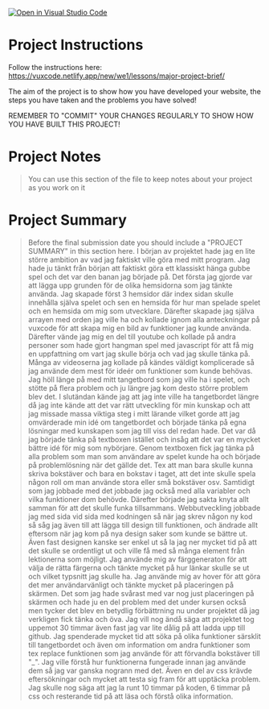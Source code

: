 [![Open in Visual Studio Code](https://classroom.github.com/assets/open-in-vscode-c66648af7eb3fe8bc4f294546bfd86ef473780cde1dea487d3c4ff354943c9ae.svg)](https://classroom.github.com/online_ide?assignment_repo_id=9000839&assignment_repo_type=AssignmentRepo)
# Project Instructions

Follow the instructions here: https://vuxcode.netlify.app/new/we1/lessons/major-project-brief/

The aim of the project is to show how you have developed your website, the steps you have taken and the problems you have solved!

REMEMBER TO "COMMIT" YOUR CHANGES REGULARLY TO SHOW HOW YOU HAVE BUILT THIS PROJECT!

# Project Notes

> You can use this section of the file to keep notes about your project as you work on it

# Project Summary

> Before the final submission date you should include a "PROJECT SUMMARY" in this section here.
I början av projektet hade jag en lite större ambition av vad jag faktiskt ville göra med mitt program. Jag hade ju tänkt från början att faktiskt göra ett klassiskt hänga gubbe spel och det var den banan jag började på. Det första jag gjorde var att lägga upp grunden för de olika hemsidorna som jag tänkte använda. Jag skapade först 3 hemsidor där index sidan skulle innehålla själva spelet och sen en hemsida för hur man spelade spelet och en hemsida om mig som utvecklare. Därefter skapade jag själva arrayen med orden jag ville ha och kollade ignom alla anteckningar på vuxcode för att skapa mig en bild av funktioner jag kunde använda. Därefter vände jag mig en del till youtube och kollade på andra personer som hade gjort hangman spel med javascript för att få mig en uppfattning om vart jag skulle börja och vad jag skulle tänka på. Många av videoserna jag kollade på kändes väldigt komplicerade så jag använde dem mest för ideér om funktioner som kunde behövas. Jag höll länge på med mitt tangetbord som jag ville ha i spelet, och stötte på flera problem och ju längre jag kom desto större problem blev det. I slutändan kände jag att jag inte ville ha tangetbordet längre då jag inte kände att det var rätt utveckling för min kunskap och att jag missade massa viktiga steg i mitt lärande vilket gorde att jag omvärderade min idé om tangetbordet och började tänka på egna lösningar med kunskapen som jag till viss del redan hade. Det var då jag började tänka på textboxen istället och insåg att det var en mycket bättre idé för mig som nybörjare. Genom textboxen fick jag tänka på alla problem som man som användare av spelet kunde ha och började på problemlösning när det gällde det. Tex att man bara skulle kunna skriva bokstäver och bara en bokstav i taget, att det inte skulle spela någon roll om man använde stora eller små bokstäver osv. Samtidigt som jag jobbade med det jobbade jag också med alla variabler och vilka funktioner dom behövde. Därefter började jag sakta knyta allt samman för att det skulle funka tillsammans. 
Webbutveckling jobbade jag med sida vid sida med kodningen så när jag skrev någon ny kod så såg jag även till att lägga till design till funktionen, och ändrade allt eftersom när jag kom på nya design saker som kunde se bättre ut. Även fast designen kanske ser enkel ut så la jag ner mycket tid på att det skulle se ordentligt ut och ville få med så många element från lektionerna som möjligt. Jag använde mig av färggeneraton för att välja de rätta färgerna och tänkte mycket på hur länkar skulle se ut och vilket typsnitt jag skulle ha. Jag använde mig av hover för att göra det mer användarvänligt och tänkte mycket på placeringen på skärmen. Det som jag hade svårast med var nog just placeringen på skärmen och hade ju en del problem med det under kursen också men tycker det blev en betydlig förbättrning nu under projektet då jag verkligen fick tänka och öva. 
Jag vill nog ändå säga att projektet tog uppemot 30 timmar även fast jag var lite dålig på att ladda upp till github. Jag spenderade mycket tid att söka på olika funktioner särsklit till tangetbordet och även om information om andra funktioner som tex replace funktionen som jag använde för att förvandla bokstäver till "_". Jag ville förstå hur funktionerna fungerade innan jag använde dem så jag var ganska nogrann med det. Även en del av css krävde eftersökningar och mycket att testa sig fram för att upptäcka problem. Jag skulle nog säga att jag la runt 10 timmar på koden, 6 timmar på css och resterande tid på att läsa och förstå olika information. 